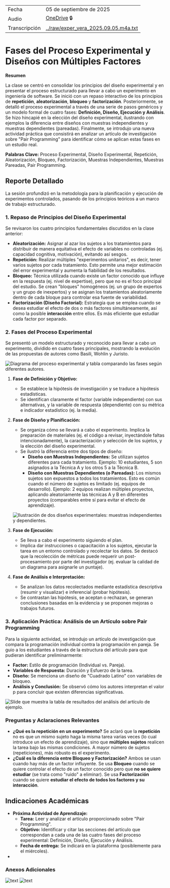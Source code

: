 |               |                                                                                                                                                                                                                                                                                                                                                                                                                                                              |
| ------------- | ------------------------------------------------------------------------------------------------------------------------------------------------------------------------------------------------------------------------------------------------------------------------------------------------------------------------------------------------------------------------------------------------------------------------------------------------------------ |
| Fecha         | 05 de septiembre de 2025                                                                                                                                                                                                                                                                                                                                                                                                                                     |
| Audio         | [OneDrive](https://alumnosuady-my.sharepoint.com/personal/a19203594_alumnos_uady_mx/_layouts/15/stream.aspx?id=%2Fpersonal%2Fa19203594%5Falumnos%5Fuady%5Fmx%2FDocuments%2FSemestres%2FSemestre%20VII%2FExperimentaci%C3%B3n%20en%20Ingenier%C3%ADa%20de%20Software%2FClases%2FGrabaciones%2Fexper%5Fvera%5F2025%2E09%2E05%2Em4a&referrer=StreamWebApp%2EWeb&referrerScenario=AddressBarCopied%2Eview%2E1db3eb9d%2Dcef9%2D40fd%2Daa90%2D9c8e473d5b34) :lock: |
| Transcripción | [../raw/exper_vera_2025.09.05.m4a.txt](../raw/exper_vera_2025.09.05.m4a.txt)                                                                                                                                                                                                                                                                                                                                                                                  |

# Fases del Proceso Experimental y Diseños con Múltiples Factores

**Resumen**

La clase se centró en consolidar los principios del diseño experimental y en presentar el proceso estructurado para llevar a cabo un experimento en ingeniería de software. Se inició con un repaso interactivo de los principios de **repetición**, **aleatorización**, **bloqueo** y **factorización**. Posteriormente, se detalló el proceso experimental a través de una serie de pasos genéricos y un modelo formal de cuatro fases: **Definición, Diseño, Ejecución y Análisis**. Se hizo hincapié en la elección del diseño experimental, ilustrando con ejemplos la diferencia entre diseños con muestras independientes y muestras dependientes (pareadas). Finalmente, se introdujo una nueva actividad práctica que consistirá en analizar un artículo de investigación sobre "Pair Programming" para identificar cómo se aplican estas fases en un estudio real.

**Palabras Clave:** 
Proceso Experimental, Diseño Experimental, Repetición, Aleatorización, Bloqueo, Factorización, Muestras Independientes, Muestras Pareadas, Pair Programming.

## Reporte Detallado

La sesión profundizó en la metodología para la planificación y ejecución de experimentos controlados, pasando de los principios teóricos a un marco de trabajo estructurado.

### 1. Repaso de Principios del Diseño Experimental

Se revisaron los cuatro principios fundamentales discutidos en la clase anterior:

*   **Aleatorización:** Asignar al azar los sujetos a los tratamientos para distribuir de manera equitativa el efecto de variables no controladas (ej. capacidad cognitiva, motivación), evitando así sesgos.
*   **Repetición:** Realizar múltiples "experimentos unitarios", es decir, tener varios sujetos por cada tratamiento. Esto permite una mejor estimación del error experimental y aumenta la fiabilidad de los resultados.
*   **Bloqueo:** Técnica utilizada cuando existe un factor conocido que influye en la respuesta (ej. nivel de expertise), pero que no es el foco principal del estudio. Se crean "bloques" homogéneos (ej. un grupo de expertos y un grupo de inexpertos) y se asignan los tratamientos aleatoriamente dentro de cada bloque para controlar esa fuente de variabilidad.
*   **Factorización (Diseño Factorial):** Estrategia que se emplea cuando se desea estudiar el efecto de dos o más factores simultáneamente, así como la posible **interacción** entre ellos. Es más eficiente que estudiar cada factor por separado.

### 2. Fases del Proceso Experimental

Se presentó un modelo estructurado y reconocido para llevar a cabo un experimento, dividido en cuatro fases principales, mostrando la evolución de las propuestas de autores como Basili, Wohlin y Juristo.

![Diagrama del proceso experimental y tabla comparando las fases según diferentes autores.](/recursos/exper_vera_2025.09.05/el_proceso_experimental.jpg)

1.  **Fase de Definición y Objetivo:**
    *   Se establece la hipótesis de investigación y se traduce a hipótesis estadísticas.
    *   Se identifican claramente el factor (variable independiente) con sus alternativas, y la variable de respuesta (dependiente) con su métrica e indicador estadístico (ej. la media).

2.  **Fase de Diseño y Planificación:**
    *   Se organiza cómo se llevará a cabo el experimento. Implica la preparación de materiales (ej. el código a revisar, inyectándole faltas intencionadamente), la caracterización y selección de los sujetos, y la elección del diseño experimental.
    *   Se ilustró la diferencia entre dos tipos de diseño:
        *   **Diseño con Muestras Independientes:** Se utilizan sujetos diferentes para cada tratamiento. Ejemplo: 10 estudiantes, 5 son asignados a la Técnica A y los otros 5 a la Técnica B.
        *   **Diseño con Muestras Dependientes (o Pareadas):** Los mismos sujetos son expuestos a todos los tratamientos. Esto es común cuando el número de sujetos es limitado (ej. equipos de desarrollo). Ejemplo: 2 equipos realizan múltiples proyectos, aplicando aleatoriamente las técnicas A y B en diferentes proyectos (comparables entre sí para evitar el efecto de aprendizaje).
    
    ![Ilustración de dos diseños experimentales: muestras independientes y dependientes.](/recursos/exper_vera_2025.09.05/diseños_experimentales.jpg)

3.  **Fase de Ejecución:**
    *   Se lleva a cabo el experimento siguiendo el plan.
    *   Implica dar instrucciones o capacitación a los sujetos, ejecutar la tarea en un entorno controlado y recolectar los datos. Se destacó que la recolección de métricas puede requerir un post-procesamiento por parte del investigador (ej. evaluar la calidad de un diagrama para asignarle un puntaje).

4.  **Fase de Análisis e Interpretación:**
    *   Se analizan los datos recolectados mediante estadística descriptiva (resumir y visualizar) e inferencial (probar hipótesis).
    *   Se contrastan las hipótesis, se aceptan o rechazan, se generan conclusiones basadas en la evidencia y se proponen mejoras o trabajos futuros.

### 3. Aplicación Práctica: Análisis de un Artículo sobre Pair Programming

Para la siguiente actividad, se introdujo un artículo de investigación que compara la programación individual contra la programación en pareja. Se guio a los estudiantes a través de la estructura del artículo para que pudieran identificar preliminarmente:
*   **Factor:** Estilo de programación (Individual vs. Pareja).
*   **Variables de Respuesta:** Duración y Esfuerzo de la tarea.
*   **Diseño:** Se menciona un diseño de "Cuadrado Latino" con variables de bloqueo.
*   **Análisis y Conclusión:** Se observó cómo los autores interpretan el valor p para concluir que existen diferencias significativas.

![Slide que muestra la tabla de resultados del análisis del artículo de ejemplo.](/recursos/exper_vera_2025.09.05/análisis.jpg)

### Preguntas y Aclaraciones Relevantes

*   **¿Qué es la repetición en un experimento?**
    Se aclaró que la **repetición** no es que un mismo sujeto haga la misma tarea varias veces (lo cual introduce un efecto de aprendizaje), sino que **múltiples sujetos** realicen la tarea bajo las mismas condiciones. A mayor número de sujetos (repeticiones), más robusto es el experimento.
*   **¿Cuál es la diferencia entre Bloqueo y Factorización?**
    Ambos se usan cuando hay más de un factor influyente. Se usa **Bloqueo** cuando se quiere controlar el efecto de un factor conocido pero que **no se quiere estudiar** (se trata como "ruido" a eliminar). Se usa **Factorización** cuando se quiere **estudiar el efecto de todos los factores y su interacción**.

## Indicaciones Académicas

*   **Próxima Actividad de Aprendizaje:**
    *   **Tarea:** Leer y analizar el artículo proporcionado sobre "Pair Programming".
    *   **Objetivo:** Identificar y citar las secciones del artículo que correspondan a cada una de las cuatro fases del proceso experimental: Definición, Diseño, Ejecución y Análisis.
    *   **Fecha de entrega:** Se indicará en la plataforma (posiblemente para el miércoles).
*   


### Anexos Adicionales

![text](/recursos/exper_vera_2025.09.05/aplicación_del_proceso_de_experimentación.jpg)
![text](/recursos/exper_vera_2025.09.05/conclusiones.jpg)